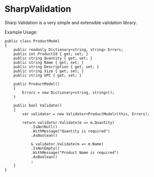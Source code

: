 SharpValidation
===============

Sharp Validation is a very simple and extensible validation library.

Example Usage:

    public class ProductModel
    {
		public readonly Dictionary<string, string> Errors;
        public int ProductId { get; set; }
        public string Quantity { get; set; }
        public string Name { get; set; }
        public string Description { get; set; }
        public string Size { get; set; }
        public string UPC { get; set; }

		public ProductModel()
		{
			Errors = new Dictionary<string, string>();
		}

        public bool Validate()
        {
            var validator = new Validator<ProductModel>(this, Errors);

            return validator.Validate(m => m.Quantity)
                .IsNotNull()
                .WithMessage("Quantity is required")
                .AsBoolean()

                & validator.Validate(m => m.Name)
                .IsNotEmpty()
                .WithMessage("Product Name is required")
                .AsBoolean()
                ;
        }
    }